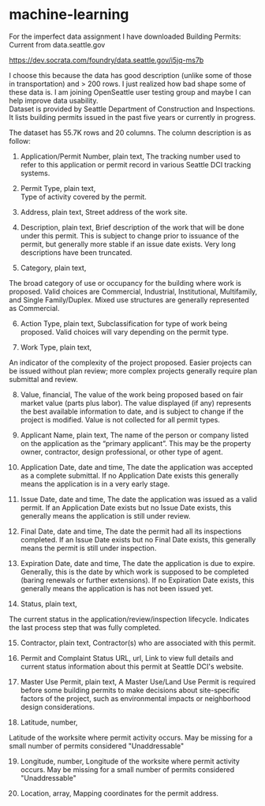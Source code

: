 # machine-learning

For the imperfect data assignment I have downloaded Building Permits: Current from data.seattle.gov

https://dev.socrata.com/foundry/data.seattle.gov/i5jq-ms7b

I choose this because the data has good description (unlike some of those in transportation) 
and > 200 rows.  I just realized how bad shape some of these data is. I am joining OpenSeattle user testing group
 and maybe I can help improve data usability.   
Dataset is provided by Seattle Department of Construction and Inspections.  
It lists building permits issued in the past five years or currently in progress.

The dataset has 55.7K rows and 20 columns.  The column description is as follow:

1.  Application/Permit Number, plain text, 
The tracking number used to refer to this application or permit record in 
various Seattle DCI tracking systems.

2.  Permit Type, plain text,    
Type of activity covered by the permit.

3.  Address, plain text, 
Street address of the work site.

4.  Description, plain text, 
Brief description of the work that will be done under this permit. This is subject
 to change prior to issuance of the permit, but generally more stable if an issue 
 date exists. Very long descriptions have been truncated.

5.  Category, plain text, 
    
The broad category of use or occupancy for the building where work is proposed. 
Valid choices are Commercial, Industrial, Institutional, Multifamily, and Single 
Family/Duplex. Mixed use structures are generally represented as Commercial.

6.  Action Type, plain text, 
Subclassification for type of work being proposed. Valid choices will vary depending on the permit type.

7.  Work Type, plain text, 
    
An indicator of the complexity of the project proposed. Easier projects can be issued 
without plan review; more complex projects generally require plan submittal and review. 

8.  Value, financial,
The value of the work being proposed based on fair market value (parts plus labor). The value 
displayed (if any) represents the best available information to date, and is subject to change 
if the project is modified. Value is not collected for all permit types.

9.  Applicant Name, plain text, 
The name of the person or company listed on the application as the “primary applicant”. 
This may be the property owner, contractor, design professional, or other type of agent.

10. Application Date, date and time,
The date the application was accepted as a complete submittal. If no Application Date 
exists this generally means the application is in a very early stage.

11. Issue Date, date and time, 
The date the application was issued as a valid permit. If an Application Date exists 
but no Issue Date exists, this generally means the application is still under review.

12. Final Date, date and time,
The date the permit had all its inspections completed. If an Issue Date exists but no 
Final Date exists, this generally means the permit is still under inspection.

13. Expiration Date, date and time, 
The date the application is due to expire. Generally, this is the date by which work is 
supposed to be completed (baring renewals or further extensions). If no Expiration Date 
exists, this generally means the application is has not been issued yet.

14. Status, plain text, 
    
The current status in the application/review/inspection lifecycle. Indicates the 
last process step that was fully completed.

15. Contractor, plain text, 
Contractor(s) who are associated with this permit.

16. Permit and Complaint Status URL, url,
Link to view full details and current status information about this permit at Seattle DCI's website.

17. Master Use Permit, plain text, 
A Master Use/Land Use Permit is required before some building permits to make decisions about 
site-specific factors of the project, such as environmental impacts or neighborhood design considerations.

18. Latitude, number, 
    
Latitude of the worksite where permit activity occurs. May be missing for a small 
number of permits considered "Unaddressable"

19. Longitude, number,
Longitude of the worksite where permit activity occurs. May be missing for a small 
number of permits considered "Unaddressable"

20. Location, array, 
Mapping coordinates for the permit address.

